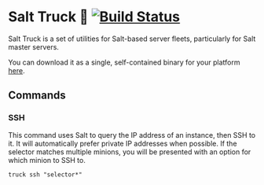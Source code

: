 # Salt Truck :truck: [![Build Status](https://travis-ci.org/Benzinga/salt-truck.svg?branch=master)](https://travis-ci.org/Benzinga/salt-truck)

Salt Truck is a set of utilities for Salt-based server fleets, particularly for Salt master servers.

You can download it as a single, self-contained binary for your platform [here](https://github.com/Benzinga/salt-truck/releases).

## Commands

### SSH
This command uses Salt to query the IP address of an instance, then SSH to it. It will automatically prefer private IP addresses when possible. If the selector matches multiple minions, you will be presented with an option for which minion to SSH to.

```
truck ssh "selector*"
```
